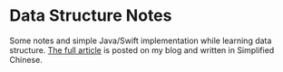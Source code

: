 # Data Structure Notes

Some notes and simple Java/Swift implementation while learning data structure. [The full article](http://xnth97.github.io/2017/12/19/data-structure-note/) is posted on my blog and written in Simplified Chinese.